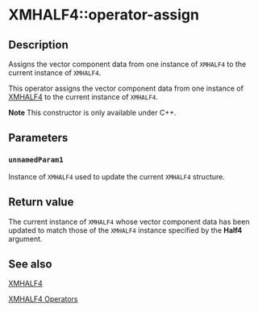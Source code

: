 # XMHALF4::operator-assign

## Description

Assigns the vector component data from one instance of `XMHALF4` to the current instance of `XMHALF4`.

This operator assigns the vector component data from one instance of [XMHALF4](https://learn.microsoft.com/windows/win32/api/directxpackedvector/ns-directxpackedvector-xmhalf4) to the current instance of `XMHALF4`.

**Note** This constructor is only available under C++.

## Parameters

### `unnamedParam1`

Instance of `XMHALF4` used to update the current `XMHALF4` structure.

## Return value

The current instance of `XMHALF4` whose vector component data has been updated to match those of the `XMHALF4` instance specified by the **Half4** argument.

## See also

[XMHALF4](https://learn.microsoft.com/windows/win32/api/directxpackedvector/ns-directxpackedvector-xmhalf4)

[XMHALF4 Operators](https://msdn.microsoft.com/b69b554d-afdc-48ea-a8a6-45e4000993ac)